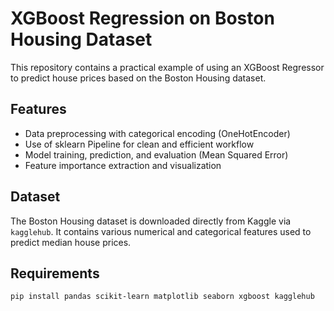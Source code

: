 # XGBoost Regression on Boston Housing Dataset

This repository contains a practical example of using an XGBoost Regressor to predict house prices based on the Boston Housing dataset.

## Features

- Data preprocessing with categorical encoding (OneHotEncoder)
- Use of sklearn Pipeline for clean and efficient workflow
- Model training, prediction, and evaluation (Mean Squared Error)
- Feature importance extraction and visualization

## Dataset

The Boston Housing dataset is downloaded directly from Kaggle via `kagglehub`. It contains various numerical and categorical features used to predict median house prices.

## Requirements

```bash
pip install pandas scikit-learn matplotlib seaborn xgboost kagglehub
